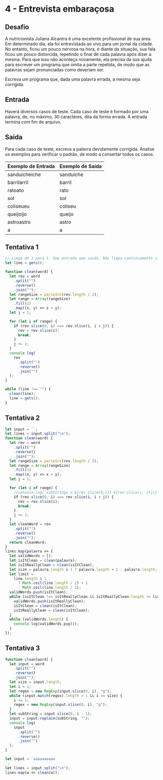 # 4 - Entrevista embaraçosa

## Desafio

A nutricionista Juliana Alcantra é uma excelente profissional de sua área. Em determinado dia, ela foi entrevistada ao vivo para um jornal da cidade. No entanto, ficou um pouco nervosa na hora, e diante da situação, sua fala ficou um pouco distorcida, repetindo o final de cada palavra após dizer a mesma. Para que isso não aconteça novamente, ela precisa da sua ajuda para escrever um programa que omita a parte repetida, de modo que as palavras sejam pronunciadas como deveriam ser.

Escreva um programa que, dada uma palavra errada, a mesma seja corrigida.

## Entrada

Haverá diversos casos de teste. Cada caso de teste é formado por uma palavra, de, no máximo, 30 caracteres, dita da forma errada. A entrada termina com fim de arquivo.

## Saída

Para cada caso de teste, escreva a palavra devidamente corrigida. Analise os exemplos para verificar o padrão, de modo a consertar todos os casos.

| Exemplo de Entrada | Exemplo de Saída |
| ------------------ | ---------------- |
| sanduicheiche      | sanduiche        |
| barrilarril        | barril           |
| ratoato            | rato             |
| sol                | sol              |
| coliseueu          | coliseu          |
| queijoijo          | queijo           |
| astroastro         | astro            |
| a                  | a                |

## Tentativa 1

```js
// Limpa de 1 para 1. Uma entrada uma saida. Não limpa continuamente caso a subString se repita
let line = gets();

function clean(word) {
  let rev = word
    .split("")
    .reverse()
    .join("");
  let rangeSize = parseInt(rev.length / 2);
  let range = Array(rangeSize)
    .fill(1)
    .map((x, y) => x + y);
  let j = 1;

  for (let i of range) {
    if (rev.slice(0, i) === rev.slice(i, i + j)) {
      rev = rev.slice(i);
      break;
    }
    j += 1;
  }
  console.log(
    rev
      .split("")
      .reverse()
      .join("")
  );
}

while (line !== "") {
  clean(line);
  line = gets();
}
```

## Tentativa 2

```js
let input = ``;
let lines = input.split("\n");
function clean(word) {
  let rev = word
    .split("")
    .reverse()
    .join("");
  let rangeSize = parseInt(rev.length / 2);
  let range = Array(rangeSize)
    .fill(1)
    .map((x, y) => x + y);
  let j = 1;

  for (let i of range) {
    //console.log(`subStrings = ${rev.slice(0,i)} ${rev.slice(i, i+j)}`);
    if (rev.slice(0, i) === rev.slice(i, i + j)) {
      rev = rev.slice(i);
      break;
    }
    j += 1;
  }
  let cleanWord = rev
    .split("")
    .reverse()
    .join("");
  return cleanWord;
}
lines.map(palavra => {
  let validWords = [];
  let isItClean = clean(palavra);
  let isItReallyClean = clean(isItClean);
  let size = palavra.length & 1 ? palavra.length + 1 : palavra.length;
  let limit =
    line.length & 1
      ? Math.ceil(line.length / 2) + 1
      : Math.ceil(line.length / 2);
  validWords.push(isItClean);
  while (isItClean !== isItReallyClean && isItReallyClean.length >= limit) {
    validWords.push(isItReallyClean);
    isItClean = clean(isItClean);
    isItReallyClean = clean(isItClean);
  }
  while (validWords.length) {
    console.log(validWords.pop());
  }
});
```

## Tentativa 3

```js
function clean(word) {
  let input = word
    .split("")
    .reverse()
    .join("");
  let size = input.length;
  let i = 1;
  let regex = new RegExp(input.slice(0, i), "g");
  while (input.match(regex).length > 1 && i <= size) {
    i += 1;
    regex = new RegExp(input.slice(0, i), "g");
  }
  let subString = input.slice(0, i - 1);
  input = input.replace(subString, "");
  console.log(
    input
      .split("")
      .reverse()
      .join("")
  );
}

let input = `aaaaaaaaaa
`;
let lines = input.split("\n");
lines.map(w => clean(w));
```
